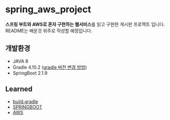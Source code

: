# spring_aws_project
**스프링 부트와 AWS로 혼자 구현하는 웹서비스**를 읽고 구현한 게시판 프로젝트 입니다.
README는 배운것 위주로 작성할 예정입니다.

## 개발환경
- JAVA 8 
- Gradle 4.10.2 ([gradle 버전 변경 방법](https://github.com/insun-kang/TIL/blob/main/SPRING/IntelliJ/gradle%EB%B3%80%EA%B2%BD%EB%B0%A9%EB%B2%95.md))
- SpringBoot 2.1.9

## Learned
- [build.gradle](https://github.com/insun-kang/spring_aws_project/blob/master/build.gradle)
- [SPRINGBOOT](https://github.com/insun-kang/TIL/tree/main/SPRING)
- [AWS]()
